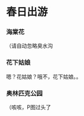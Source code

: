 # 春日出游

### 海棠花

（请自动忽略臭水沟
<ImgPlayer :imgs="[
    'https://0.z.wiki/images/20220411/11fd0953186043fda7bf577c04f7dd8c.png',
    'https://1.z.wiki/images/20220411/b66313a265664a38a2426e043dcb2bc3.png',
    'https://2.z.wiki/images/20220411/233721b11c8a438da4567f2583372eb5.png',
    'https://3.z.wiki/images/20220411/0f3bec81bb1a4ee68bef186589fc8472.png'
]" />



### 花下姑娘

嗯？花姑娘？哦不，花下姑娘。。
<ImgPlayer :imgs="[
'https://4.z.wiki/images/20220411/607e03f3ea6748409a8d771d431a1dac.png',
'https://0.z.wiki/images/20220411/d93844443d894dcea6cd32a498a8119a.png',
'https://1.z.wiki/images/20220411/4980dc03b93445838763eda01b713f0b.png',
'https://2.z.wiki/images/20220411/5b30c7640473434f839a939fba242282.png',
'https://3.z.wiki/images/20220411/8e8f808e1ecb48ddbf6727ae6ad596be.png',
'https://4.z.wiki/images/20220411/6b8b9be7595b4cc3ad05bf4ae977b8ae.png',
]" />



### 奥林匹克公园

（咳咳，P图过头了
<ImgPlayer :imgs="[
'https://0.z.wiki/images/20220411/8339350e2ed944599b1033608d0c112c.png',
'https://1.z.wiki/images/20220411/a0e676d11d32479db51fbb286727226c.png',
'https://2.z.wiki/images/20220411/63d01ba7c54342c4b91e0d48ae81ec0a.png',
'https://3.z.wiki/images/20220411/a5f217fab28b4837a488a12d32f426cb.png',
]" />

